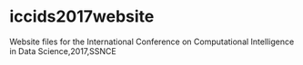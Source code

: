 # iccids2017website
Website files for the International Conference on Computational Intelligence in Data Science,2017,SSNCE
